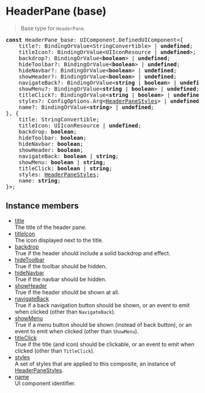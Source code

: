 # HeaderPane (base)

> Base type for `HeaderPane`.

<pre class="docgen_signature"><b>const</b> HeaderPane_base: UIComponent.DefinedUIComponent&lt;{<br>    title?: BindingOrValue&lt;StringConvertible&gt; | <b>undefined</b>;<br>    titleIcon?: BindingOrValue&lt;UIIconResource | <b>undefined</b>&gt;;<br>    backdrop?: BindingOrValue&lt;<b>boolean</b>&gt; | <b>undefined</b>;<br>    hideToolbar?: BindingOrValue&lt;<b>boolean</b>&gt; | <b>undefined</b>;<br>    hideNavbar?: BindingOrValue&lt;<b>boolean</b>&gt; | <b>undefined</b>;<br>    showHeader?: BindingOrValue&lt;<b>boolean</b>&gt; | <b>undefined</b>;<br>    navigateBack?: BindingOrValue&lt;<b>string</b> | <b>boolean</b>&gt; | <b>undefined</b>;<br>    showMenu?: BindingOrValue&lt;<b>string</b> | <b>boolean</b>&gt; | <b>undefined</b>;<br>    titleClick?: BindingOrValue&lt;<b>string</b> | <b>boolean</b>&gt; | <b>undefined</b>;<br>    styles?: ConfigOptions.Arg&lt;<a href="HeaderPaneStyles.md">HeaderPaneStyles</a>&gt; | <b>undefined</b>;<br>    name?: BindingOrValue&lt;<b>string</b>&gt; | <b>undefined</b>;<br>}, {<br>    title: StringConvertible;<br>    titleIcon: UIIconResource | <b>undefined</b>;<br>    backdrop: <b>boolean</b>;<br>    hideToolbar: <b>boolean</b>;<br>    hideNavbar: <b>boolean</b>;<br>    showHeader: <b>boolean</b>;<br>    navigateBack: <b>boolean</b> | <b>string</b>;<br>    showMenu: <b>boolean</b> | <b>string</b>;<br>    titleClick: <b>boolean</b> | <b>string</b>;<br>    styles: <a href="HeaderPaneStyles.md">HeaderPaneStyles</a>;<br>    name: <b>string</b>;<br>}&gt;;</pre>

## Instance members

- [<!--{ref:property}-->title](HeaderPane_base_title.md) \
    The title of the header pane.
- [<!--{ref:property}-->titleIcon](HeaderPane_base_titleIcon.md) \
    The icon displayed next to the title.
- [<!--{ref:property}-->backdrop](HeaderPane_base_backdrop.md) \
    True if the header should include a solid backdrop and effect.
- [<!--{ref:property}-->hideToolbar](HeaderPane_base_hideToolbar.md) \
    True if the toolbar should be hidden.
- [<!--{ref:property}-->hideNavbar](HeaderPane_base_hideNavbar.md) \
    True if the navbar should be hidden.
- [<!--{ref:property}-->showHeader](HeaderPane_base_showHeader.md) \
    True if the header should be shown at all.
- [<!--{ref:property}-->navigateBack](HeaderPane_base_navigateBack.md) \
    True if a back navigation button should be shown, or an event to emit when clicked (other than `NavigateBack`).
- [<!--{ref:property}-->showMenu](HeaderPane_base_showMenu.md) \
    True if a menu button should be shown (instead of back button), or an event to emit when clicked (other than `ShowMenu`).
- [<!--{ref:property}-->titleClick](HeaderPane_base_titleClick.md) \
    True if the title (and icon) should be clickable, or an event to emit when clicked (other than `TitleClick`).
- [<!--{ref:property}-->styles](HeaderPane_base_styles.md) \
    A set of styles that are applied to this composite, an instance of [HeaderPaneStyles](HeaderPaneStyles.md).
- [<!--{ref:property}-->name](HeaderPane_base_name.md) \
    UI component identifier.